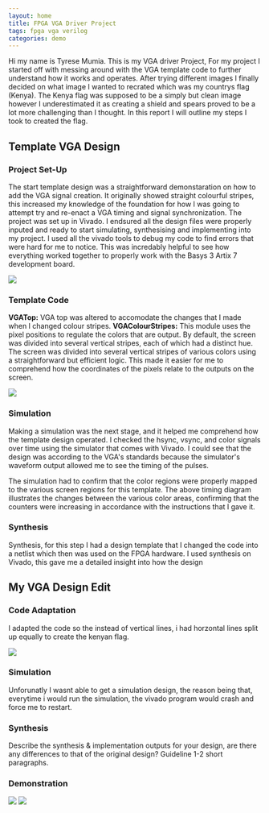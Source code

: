 ```yaml
---
layout: home
title: FPGA VGA Driver Project
tags: fpga vga verilog
categories: demo
---
```


Hi my name is Tyrese Mumia. This is my VGA driver Project, For my project I started off with messing around with the VGA template code to further understand how it works and operates. After trying different images I finally decided on what image I wanted to recrated which was my countrys flag (Kenya). The Kenya flag was supposed to be a simply but clean image however I underestimated it as creating a shield and spears proved to be a lot more challenging than I thought. In this report I will outline my steps I took to created the flag.

## **Template VGA Design**
### **Project Set-Up**
The start template design was a straightforward demonstaration on how to add the VGA signal creation. It originally showed straight colourful stripes, this increased my knowledge of the foundation for how I was going to attempt try and re-enact a VGA timing and signal synchronization.
The project was set up in Vivado. I endsured all the design files were properly inputed and ready to start simulating, synthesising and implementing into my project. I used all the vivado tools to debug my code to find errors that were hard for me to notice. This was incredably helpful to see how everything worked together to properly work with the Basys 3 Artix 7 development board.

<img src="https://raw.githubusercontent.com/melgineer/fpga-vga-verilog/main/docs/assets/images/VGAPrjSum.png">

### **Template Code**
**VGATop:** VGA top was altered to accomodate the changes that I made when I changed colour stripes.
**VGAColourStripes:** This module uses the pixel positions to regulate the colors that are output. By default, the screen was divided into several vertical stripes, each of which had a distinct hue. The screen was divided into several vertical stripes of various colors using a straightforward but efficient logic. This made it easier for me to comprehend how the coordinates of the pixels relate to the outputs on the screen. 

<img src="https://raw.githubusercontent.com/melgineer/fpga-vga-verilog/main/docs/assets/images/STRIPES.png">

### **Simulation**
Making a simulation was the next stage, and it helped me comprehend how the template design operated. I checked the hsync, vsync, and color signals over time using the simulator that comes with Vivado. I could see that the design was according to the VGA's standards because the simulator's waveform output allowed me to see the timing of the pulses.

The simulation had to confirm that the color regions were properly mapped to the various screen regions for this template. The above timing diagram illustrates the changes between the various color areas, confirming that the counters were increasing in accordance with the instructions that I gave it.
### **Synthesis**
Synthesis, for this step I had a design template that I changed the code into a netlist which then was used on the FPGA hardware. I used synthesis on Vivado, this gave me a detailed insight into how the design

## **My VGA Design Edit**

### **Code Adaptation**
I adapted the code so the instead of vertical lines, i had horzontal lines split up equally to create the kenyan flag.

<img src="https://raw.githubusercontent.com/melgineer/fpga-vga-verilog/main/docs/assets/images/Code.png">


### **Simulation**
Unforunatly I wasnt able to get a simulation design, the reason being that, everytime i would run the simulation, the vivado program would crash and force me to restart.
### **Synthesis**
Describe the synthesis & implementation outputs for your design, are there any differences to that of the original design? Guideline 1-2 short paragraphs.

### **Demonstration**

<img src="https://raw.githubusercontent.com/melgineer/fpga-vga-verilog/main/docs/assets/images/IMG_0349.jpeg">




<img src="https://raw.githubusercontent.com/melgineer/fpga-vga-verilog/main/docs/assets/images/VGAPrjSrcs.png">
